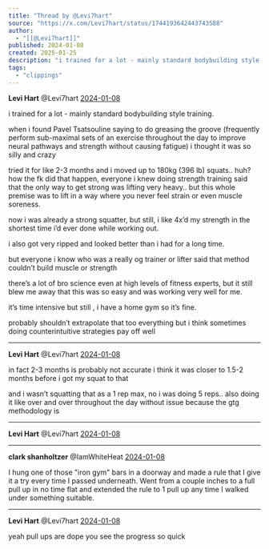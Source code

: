 ```yaml
---
title: "Thread by @Levi7hart"
source: "https://x.com/Levi7hart/status/1744193642443743588"
author:
  - "[[@Levi7hart]]"
published: 2024-01-08
created: 2025-01-25
description: "i trained for a lot - mainly standard bodybuilding style training. when i found Pavel Tsatsouline saying to do greasing the groove (freque"
tags:
  - "clippings"
---
```

**Levi Hart** @Levi7hart [2024-01-08](https://x.com/Levi7hart/status/1744193642443743588)

i trained for a lot - mainly standard bodybuilding style training.

when i found Pavel Tsatsouline saying to do greasing the groove (frequently perform sub-maximal sets of an exercise throughout the day to improve neural pathways and strength without causing fatigue) i thought it was so silly and crazy

tried it for like 2-3 months and i moved up to 180kg (396 lb) squats.. huh? how the fk did that happen, everyone i knew doing strength training said that the only way to get strong was lifting very heavy.. but this whole premise was to lift in a way where you never feel strain or even muscle soreness.

now i was already a strong squatter, but still, i like 4x’d my strength in the shortest time i’d ever done while working out.

i also got very ripped and looked better than i had for a long time.

but everyone i know who was a really og trainer or lifter said that method couldn’t build muscle or strength

there’s a lot of bro science even at high levels of fitness experts, but it still blew me away that this was so easy and was working very well for me.

it’s time intensive but still , i have a home gym so it’s fine.

probably shouldn’t extrapolate that too everything but i think sometimes doing counterintuitive strategies pay off well

---

**Levi Hart** @Levi7hart [2024-01-08](https://x.com/Levi7hart/status/1744194366669984176)

in fact 2-3 months is probably not accurate i think it was closer to 1.5-2 months before i got my squat to that

and i wasn’t squatting that as a 1 rep max, no i was doing 5 reps.. also doing it like over and over throughout the day without issue because the gtg methodology is

---

**Levi Hart** @Levi7hart [2024-01-08](https://x.com/Levi7hart/status/1744194478569828353)

---

**clark shanholtzer** @IamWhiteHeat [2024-01-08](https://x.com/IamWhiteHeat/status/1744207370723705146)

I hung one of those "iron gym" bars in a doorway and made a rule that I give it a try every time I passed underneath. Went from a couple inches to a full pull up in no time flat and extended the rule to 1 pull up any time I walked under something suitable.

---

**Levi Hart** @Levi7hart [2024-01-08](https://x.com/Levi7hart/status/1744210032831738355)

yeah pull ups are dope you see the progress so quick